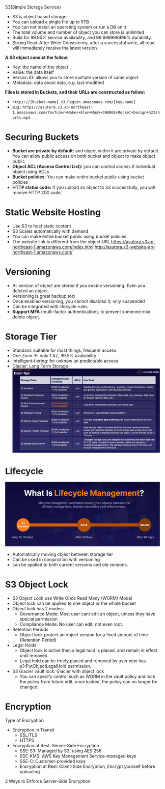 S3(Simple Storage Service)

- S3 is object based storage
- You can upload a single file up to 5TB
- You can not install an operating system or run a DB on it
- The total volume and number of object you can store is unlimited
- Build for 99.95% service availability, and 99.999999999% durability.
- Strong Read-After-Write Consistency, after a successful write, all read will immediately receive the latest version

**A S3 object consist the follow:**
- Key: the name of the object
- Value: the data itself
- Version ID: allows you to store multiple version of same object
- Metadata: data about data, e.g. last-modified

**Files is stored in Buckets, and their URLs are constructed as follow:**
- `https://[bucket-name].s3.Region.amazonaws.com/[key-name]`
- e.g.: `https://asutora.s3.ap-northeast-1.amazonaws.com/YouTuber+Makes+Elon+Musk+CHANGE+Rocket+Design+%23shorts.mp4`


# Securing Buckets
- **Bucket are private by default:** and object within it are private by default. You can allow public access on both bucket and object to make object public
- **Object ACL (Access Control List):** you can control access if individual object using ACLs
- **Bucket policies:** You can make entire bucket public using bucket policies
- **HTTP status code:** If you upload an object to S3 successfully, you will receive HTTP 200 code.


# Static Website Hosting
- Use S3 to host static content
- S3 Scales automatically with demand
- You can make entire bucket public using bucket policies
- The website link is different from the object URL
https://asutora.s3.ap-northeast-1.amazonaws.com/index.html
http://asutora.s3-website-ap-northeast-1.amazonaws.com/

# Versioning
- All version of object are stored if you enable versioning. Even you deleted an object.
- Versioning is great backup tool
- Once enabled versioning, you cannot disabled it, only suspended
- Can be integrated with lifecycle rules
- **Support MFA** (multi-factor authentication), to prevent someone else delete object.

# Storage Tier

- Standard: suitable for most things, frequent access
- One Zone IF: only 1 AZ, 99.5% avaliability
- Intelligent-tiering: for unknow un predictable access
- Glacier: Long Term Storage
![](../../../z.Images/Pasted%20image%2020230609132327.png)

# Lifecycle
![](../../../z.Images/Pasted%20image%2020230609134859.png)
- Automatically moving object between storage tier
- Can be used in conjunction with versioning
- can be applied to both current versions and old versions.

# S3 Object Lock
- S3 Object Lock use Write Once Read Many (WORM) Model
- Object lock can be applied to one object or the whole bucket
- Object lock has 2 modes:
	- Governance Mode: Most user cant edit an object, unless they have special permission 
	- Compliance Mode: No user can edit, not even root.
- Retention Periods
	- Object lock protect an object version for a fixed amount of time (Retention Period)
- Legal Holds
	- Object lock is active then a legal hold is placed, and remain in effect until removed.
	- Legal hold can be freely placed and removed by user who has s3:PutObjectLegalHold permission.
- S3 Glacier vault lock: Glacier with object lock
	- You can specify control such as WORM in the vault policy and lock the policy from future edit, once locked, the policy can no longer be changed.

# Encryption

Type of Encryption
- Encryption in Transit
	- SSL/TLS
	- HTTPS
- Encryption at Rest: Server-Side Encryption
	- SSE-S3: Managed by S3, using AES 256
	- SSE-KMS: AWS Key Management Service-managed keys
	- SSE-C: Customer-provided keys
	- Encryption at Rest: Client-Side Encryption, Encrypt yourself before uploading

2 Ways to Enforce Server-Side Encryption